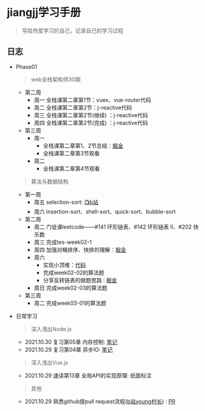 # jiangjj学习手册

> 写给热爱学习的自己，记录自己的学习过程



## 日志 
- Phase01 
  > web全栈架构师30期
    - 第二周 
      - 周一 全栈课第二章第1节：vuex、vue-router代码
      - 周二 全栈课第二章第2节：j-reactive代码
      - 周三 全栈课第二章第2节(继续) ：j-reactive代码
      - 周四 全栈课第二章第2节(完成) ：j-reactive代码
   - 第三周 
      - 周一 
          - 全栈课第二章第1、2节总结：[掘金](https://juejin.cn/post/7028094049697398797)
          - 全栈课第二章第3节观看
      - 周二
         - 全栈课第二章第4节观看

        
  > 算法与数据结构
   - 第一周
      - 周五 selection-sort: [📺b站](https://www.bilibili.com/video/BV1vh41187WG?spm_id_from=333.999.0.0)
      - 周六 insertion-sort、shell-sort、quick-sort、bubble-sort
   - 第二周
      - 周二 门徒课leetcode——#141 环形链表、#142 环形链表 II、#202 快乐数
      - 周三 完成tes-week02-1
      - 周四 加强对桶排序、快排的理解：[掘金](https://juejin.cn/post/7026750529673887780)
      - 周六 
          - 实现小顶堆：[代码](https://github.com/rhythm022/jiangjj-frontend-studybook/blob/main/algorithm/02-%E5%B0%8F%E9%A1%B6%E5%A0%86.js)
          - 完成week02-02的算法题
          - 分享反转链表的做题思路 : [掘金](https://juejin.cn/post/7027331088104194056)
      - 周日 完成week02-03的算法题
  - 第三周 
      - 周二
          完成week03-01的算法题

 
 
 
 
 
 
 
 
 
 
 
 
 
 
 

- 日常学习
  > 深入浅出Node.js
    - 2021.10.30 复习第05章 内存控制: [笔记](https://github.com/rhythm022/2020-learning/blob/master/2021-nodejs/Untitled.ipynb)    
    - 2021.10.29 复习第04章 异步IO: [笔记](https://github.com/rhythm022/2020-learning/blob/master/2021-nodejs/Untitled.ipynb)    
  > 深入浅出Vue.js
    - 2021.10.29 速读第13章 全局API的实现原理: 纸面标注
  > 其他
    - 2021.10.29 熟悉github提pull request流程([b站young村长](https://www.bilibili.com/video/BV1Ev411J77h/)) : [PR](https://github.com/su37josephxia/wheel-awesome/pull/169)

